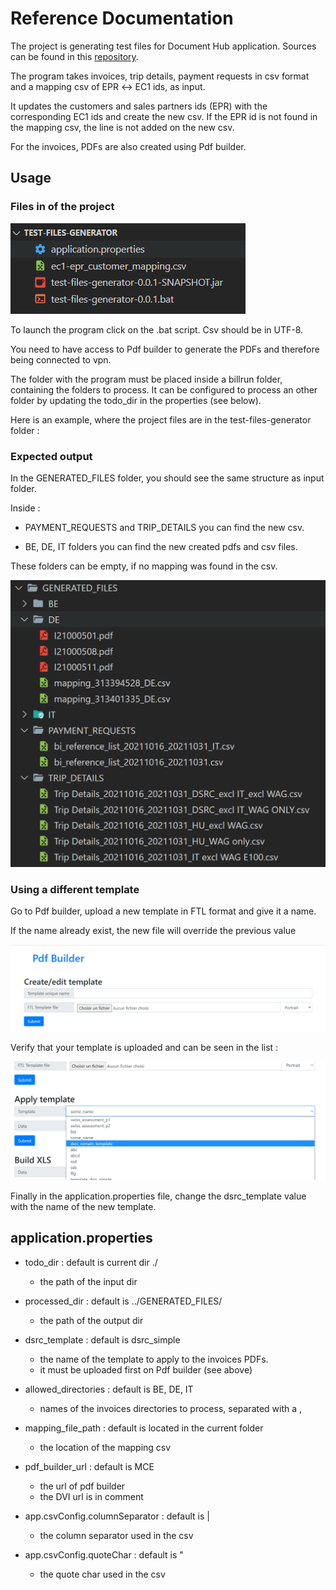# Reference Documentation
The project is generating test files for Document Hub application.
Sources can be found in this [repository](https://bitbucket.org/DN_Analytics/test-files-generator/src/2fa89f8ad7e2/?at=master).

The program takes invoices, trip details, payment requests in csv format and a mapping csv of EPR ↔︎ EC1 ids, as input.

It updates the customers and sales partners ids (EPR) with the corresponding EC1 ids and create the new csv. If the EPR id is not found in the mapping csv, the line is not added on the new csv.

For the invoices, PDFs are also created using Pdf builder.

## Usage
### Files in of the project

![Files in of the project](./img1.png)

To launch the program click on the .bat script. Csv should be in UTF-8.

You need to have access to Pdf builder to generate the PDFs and therefore being connected to vpn.

The folder with the program must be placed inside a billrun folder, containing the folders to process. It can be configured to process an other folder by updating the todo_dir in the properties (see below).

Here is an example, where the project files are in the test-files-generator folder :

### Expected output
In the GENERATED_FILES folder, you should see the same structure as input folder.

Inside :

- PAYMENT_REQUESTS and TRIP_DETAILS you can find the new csv.

- BE, DE, IT folders you can find the new created pdfs and csv files.

These folders can be empty, if no mapping was found in the csv.

![expected output](./img3.png)


### Using a different template
Go to Pdf builder, upload a new template in FTL format and give it a name.

If the name already exist, the new file will override the previous value

![pdf builder](./img4.png)

Verify that your template is uploaded and can be seen in the list :

![pdf builder](./img5.png)


Finally in the application.properties file, change the dsrc_template value with the name of the new template.

## application.properties  
* todo_dir : default is current dir  ./
  * the path of the input dir

* processed_dir : default is ../GENERATED_FILES/
  * the path of the output dir

* dsrc_template : default is dsrc_simple
  * the name of the template to apply to the invoices PDFs.
  * it must be uploaded first on Pdf builder (see above)

* allowed_directories : default is BE, DE, IT
  * names of the invoices directories to process, separated with a ,

* mapping_file_path : default is located in the current folder
  * the location of the mapping csv

* pdf_builder_url : default is MCE 
  * the url of pdf builder
  * the DVI url is in comment

* app.csvConfig.columnSeparator : default is |
  * the column separator used in the csv

* app.csvConfig.quoteChar : default is "
  * the quote char used in the csv  